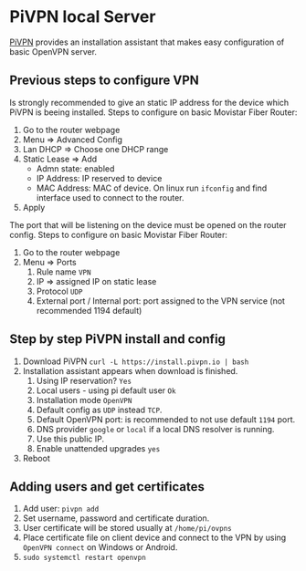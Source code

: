 # PiVPN local Server

[PiVPN](https://github.com/pivpn) provides an installation assistant that makes easy configuration of basic OpenVPN server.

## Previous steps to configure VPN
Is strongly recommended to give an static IP address for the device which PiVPN is beeing installed. Steps to configure on basic Movistar Fiber Router:
1. Go to the router webpage
2. Menu => Advanced Config
3. Lan DHCP => Choose one DHCP range
4. Static Lease => Add
    - Admn state: enabled
    - IP Address: IP reserved to device
    - MAC Address: MAC of device. On linux run `ifconfig` and find interface used to connect to the router.
5. Apply

The port that will be listening on the device must be opened on the router config. Steps to configure on basic Movistar Fiber Router:
1. Go to the router webpage
2. Menu => Ports
    1. Rule name `VPN`
    2. IP => assigned IP on static lease
    3. Protocol `UDP`
    4. External port / Internal port: port assigned to the VPN service (not recommended 1194 default)

## Step by step PiVPN install and config
1. Download PiVPN `curl -L https://install.pivpn.io | bash`
2. Installation assistant appears when download is finished.
    1. Using IP reservation? `Yes`
    2. Local users - using pi default user `Ok`
    3. Installation mode `OpenVPN`
    4. Default config as `UDP` instead `TCP`.
    5. Default OpenVPN port: is recommended to not use default `1194` port.
    6. DNS provider `google` or `local` if a local DNS resolver is running.
    7. Use this public IP.
    8. Enable unattended upgrades `yes`
3. Reboot

## Adding users and get certificates
1. Add user: `pivpn add`
2. Set username, password and certificate duration.
3. User certificate will be stored usually at `/home/pi/ovpns`
4. Place certificate file on client device and connect to the VPN by using `OpenVPN connect` on Windows or Android.
5. `sudo systemctl restart openvpn`